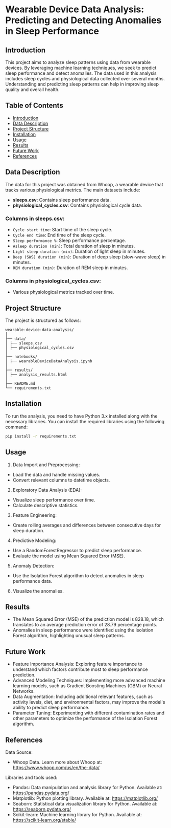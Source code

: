 # Wearable Device Data Analysis: Predicting and Detecting Anomalies in Sleep Performance

## Introduction

This project aims to analyze sleep patterns using data from wearable devices. By leveraging machine learning techniques, we seek to predict sleep performance and detect anomalies. The data used in this analysis includes sleep cycles and physiological data collected over several months. Understanding and predicting sleep patterns can help in improving sleep quality and overall health.

## Table of Contents
- [Introduction](#introduction)
- [Data Description](#data-description)
- [Project Structure](#project-structure)
- [Installation](#installation)
- [Usage](#usage)
- [Results](#results)
- [Future Work](#future-work)
- [References](#references)

## Data Description

The data for this project was obtained from Whoop, a wearable device that tracks various physiological metrics. The main datasets include:
- **sleeps.csv**: Contains sleep performance data.
- **physiological_cycles.csv**: Contains physiological cycle data.

### Columns in sleeps.csv:
- `Cycle start time`: Start time of the sleep cycle.
- `Cycle end time`: End time of the sleep cycle.
- `Sleep performance %`: Sleep performance percentage.
- `Asleep duration (min)`: Total duration of sleep in minutes.
- `Light sleep duration (min)`: Duration of light sleep in minutes.
- `Deep (SWS) duration (min)`: Duration of deep sleep (slow-wave sleep) in minutes.
- `REM duration (min)`: Duration of REM sleep in minutes.

### Columns in physiological_cycles.csv:
- Various physiological metrics tracked over time.

## Project Structure

The project is structured as follows:
```
wearable-device-data-analysis/
│
├── data/
│ ├── sleeps.csv
│ ├── physiological_cycles.csv
│
├── notebooks/
│ ├── wearableDeviceDataAnalysis.ipynb
│
├── results/
│ ├── analysis_results.html
│
├── README.md
└── requirements.txt
```

## Installation

To run the analysis, you need to have Python 3.x installed along with the necessary libraries. You can install the required libraries using the following command:

```sh
pip install -r requirements.txt
```

## Usage
1. Data Import and Preprocessing:

- Load the data and handle missing values.
- Convert relevant columns to datetime objects.

2. Exploratory Data Analysis (EDA):

- Visualize sleep performance over time.
- Calculate descriptive statistics.

3. Feature Engineering:

- Create rolling averages and differences between consecutive days for sleep duration.

4. Predictive Modeling:

- Use a RandomForestRegressor to predict sleep performance.
- Evaluate the model using Mean Squared Error (MSE).

5. Anomaly Detection:

- Use the Isolation Forest algorithm to detect anomalies in sleep performance data.

6. Visualize the anomalies.

## Results
- The Mean Squared Error (MSE) of the prediction model is 828.18, which translates to an average prediction error of 28.79 percentage points.
- Anomalies in sleep performance were identified using the Isolation Forest algorithm, highlighting unusual sleep patterns.

## Future Work
- Feature Importance Analysis: Exploring feature importance to understand which factors contribute most to sleep performance prediction.
- Advanced Modeling Techniques: Implementing more advanced machine learning models, such as Gradient Boosting Machines (GBM) or Neural Networks.
- Data Augmentation: Including additional relevant features, such as activity levels, diet, and environmental factors, may improve the model's ability to predict sleep performance.
- Parameter Tuning: Experimenting with different contamination rates and other parameters to optimize the performance of the Isolation Forest algorithm.

## References

Data Source:
- Whoop Data. Learn more about Whoop at: https://www.whoop.com/us/en/the-data/

Libraries and tools used:

- Pandas: Data manipulation and analysis library for Python. Available at: https://pandas.pydata.org/
- Matplotlib: Python plotting library. Available at: https://matplotlib.org/
- Seaborn: Statistical data visualization library for Python. Available at: https://seaborn.pydata.org/
- Scikit-learn: Machine learning library for Python. Available at: https://scikit-learn.org/stable/
